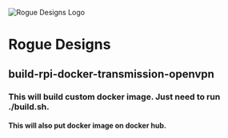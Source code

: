 ![Rogue Designs Logo](https://storage.googleapis.com/stiles-images/RogueLogo-256x158.png)

# Rogue Designs

## build-rpi-docker-transmission-openvpn

### This will build custom docker image. Just need to run ./build.sh.

#### This will also put docker image on docker hub.
